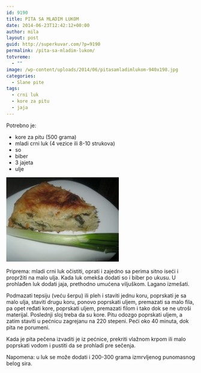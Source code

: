 ```yaml
---
id: 9190
title: PITA SA MLADIM LUKOM
date: 2014-06-23T12:42:12+00:00
author: mila
layout: post
guid: http://superkuvar.com/?p=9190
permalink: /pita-sa-mladim-lukom/
totvreme:
  - ""
image: /wp-content/uploads/2014/06/pitasamladimlukom-940x198.jpg
categories:
  - Slane pite
tags:
  - crni luk
  - kore za pitu
  - jaja
---
```

Potrebno je:

  * kore za pitu (500 grama)
  * mladi crni luk (4 vezice ili 8-10 strukova)
  * so
  * biber
  * 3 jajeta
  * ulje

[<img class="alignnone size-medium wp-image-9192" src="/wp-content/uploads/2014/06/pitasamladimlukom-300x225.jpg" alt="pitasamladimlukom" width="300" height="225" />](/wp-content/uploads/2014/06/pitasamladimlukom-e1403527121209.jpg)

Priprema: mladi crni luk očistiti, oprati i zajedno sa perima sitno iseći i propržiti na malo ulja. Kada luk omekša dodati so i biber po ukusu. U prohlađen luk dodati jaja, prethodno umućena viljuškom. Lagano izmešati.

Podmazati tepsiju (veću šerpu) ili pleh i staviti jednu koru, poprskati je sa malo ulja, staviti drugu koru, ponovo poprskati uljem, premazati sa malo fila, pa opet ređati kore, poprskati uljem, premazati filom i tako dok se ne utroši materijal. Poslednji sloj treba da su kore. Pitu odozgo poprskati uljem, a zatim staviti u pećnicu zagrejanu na 220 stepeni. Peći oko 40 minuta, dok pita ne porumeni.

Kada je pita pečena izvaditi je iz pećnice, prekriti vlažnom krpom ili malo poprskati vodom i pustiti da se prohladi pre sečenja.

Napomena: u luk se može dodati i 200-300 grama izmrvljenog punomasnog belog sira.

&nbsp;